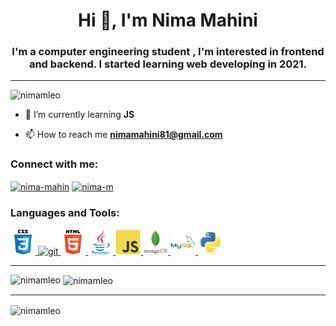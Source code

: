 
<h1 align="center">Hi 👋, I'm Nima Mahini</h1>  
<h3 align="center">I'm a computer engineering student , I'm interested in frontend and backend. I started learning web developing in 2021.</h3>  
   
---
<p align="left"> <img src="https://komarev.com/ghpvc/?username=nimamleo&label=Profile%20views&color=0e75b6&style=flat" alt="nimamleo" /> </p>  
  
- 🌱 I’m currently learning **JS**  
  
- 📫 How to reach me **nimamahini81@gmail.com**  
  
<h3 align="left">Connect with me:</h3>  
<p align="left">  
<a href="https://linkedin.com/in/nima-mahin" target="blank"><img align="center" src="https://raw.githubusercontent.com/rahuldkjain/github-profile-readme-generator/master/src/images/icons/Social/linked-in-alt.svg" alt="nima-mahin" height="30" width="40" /></a>  
<a href="https://stackoverflow.com/users/nima-m" target="blank"><img align="center" src="https://raw.githubusercontent.com/rahuldkjain/github-profile-readme-generator/master/src/images/icons/Social/stack-overflow.svg" alt="nima-m" height="30" width="40" /></a>  
</p>  
  
<h3 align="left">Languages and Tools:</h3>  
<p align="left"> <a href="https://www.w3schools.com/css/" target="_blank" rel="noreferrer"> <img src="https://raw.githubusercontent.com/devicons/devicon/master/icons/css3/css3-original-wordmark.svg" alt="css3" width="40" height="40"/> </a> <a href="https://git-scm.com/" target="_blank" rel="noreferrer"> <img src="https://www.vectorlogo.zone/logos/git-scm/git-scm-icon.svg" alt="git" width="40" height="40"/> </a> <a href="https://www.w3.org/html/" target="_blank" rel="noreferrer"> <img src="https://raw.githubusercontent.com/devicons/devicon/master/icons/html5/html5-original-wordmark.svg" alt="html5" width="40" height="40"/> </a> <a href="https://www.java.com" target="_blank" rel="noreferrer"> <img src="https://raw.githubusercontent.com/devicons/devicon/master/icons/java/java-original.svg" alt="java" width="40" height="40"/> </a> <a href="https://developer.mozilla.org/en-US/docs/Web/JavaScript" target="_blank" rel="noreferrer"> <img src="https://raw.githubusercontent.com/devicons/devicon/master/icons/javascript/javascript-original.svg" alt="javascript" width="40" height="40"/> </a> <a href="https://www.mongodb.com/" target="_blank" rel="noreferrer"> <img src="https://raw.githubusercontent.com/devicons/devicon/master/icons/mongodb/mongodb-original-wordmark.svg" alt="mongodb" width="40" height="40"/> </a> <a href="https://www.mysql.com/" target="_blank" rel="noreferrer"> <img src="https://raw.githubusercontent.com/devicons/devicon/master/icons/mysql/mysql-original-wordmark.svg" alt="mysql" width="40" height="40"/> </a> <a href="https://www.python.org" target="_blank" rel="noreferrer"> <img src="https://raw.githubusercontent.com/devicons/devicon/master/icons/python/python-original.svg" alt="python" width="40" height="40"/> </a> </p>  
    
---
<p><img align="left" src="https://github-readme-stats.vercel.app/api/top-langs?username=nimamleo&show_icons=true&locale=en&layout=compact" alt="nimamleo" /></p>  
    



<p>&nbsp;<img align="center" src="https://github-readme-stats.vercel.app/api?username=nimamleo&show_icons=true&locale=en" alt="nimamleo" /></p>  
    
---
<p><img align="center" src="https://github-readme-streak-stats.herokuapp.com/?user=nimamleo&" alt="nimamleo" /></p>
